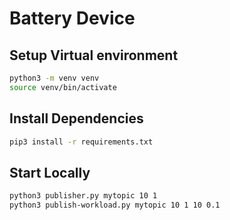 # Battery Device

## Setup Virtual environment

```bash
python3 -m venv venv
source venv/bin/activate
```

## Install Dependencies

```bash
pip3 install -r requirements.txt
```

## Start Locally

```bash
python3 publisher.py mytopic 10 1
python3 publish-workload.py mytopic 10 1 10 0.1
```

